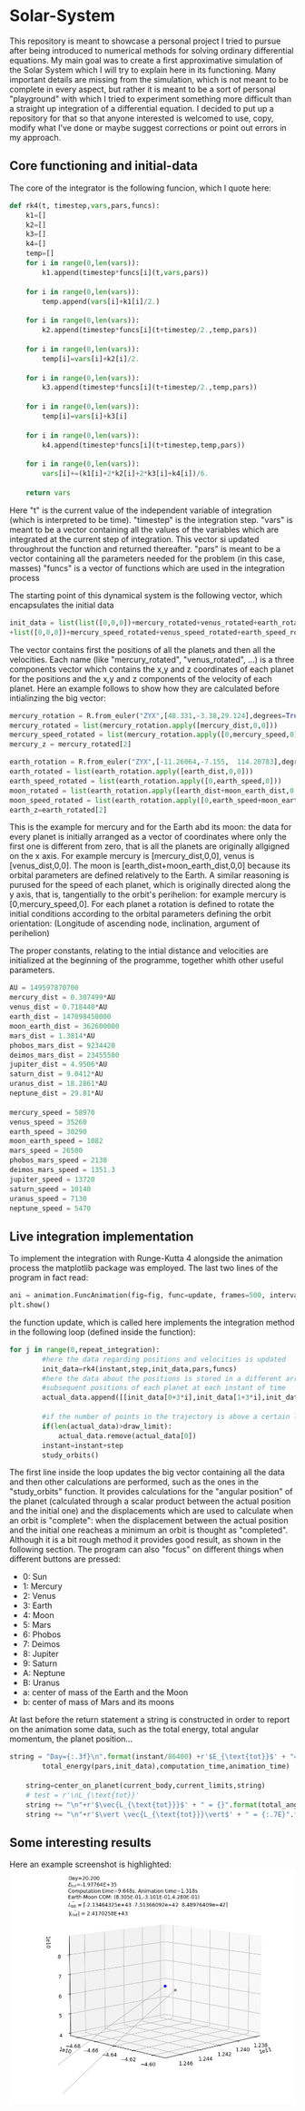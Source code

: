 # Solar-System
This repository is meant to showcase a personal project I tried to pursue after being introduced to numerical methods for solving ordinary differential equations. My main goal was to create a first approximative simulation of the Solar System which I will try to explain here in its functioning. Many important details are missing from the simulation, which is not meant to be complete in every aspect, but rather it is meant to be a sort of personal "playground" with which I tried to experiment something more difficult than a straight up integration of a differential equation. I decided to put up a repository for that so that anyone interested is welcomed to use, copy, modify what I've done or maybe suggest corrections or point out errors in my approach. 

## Core functioning and initial-data
The core of the integrator is the following funcion, which I quote here:
```python
def rk4(t, timestep,vars,pars,funcs):
    k1=[]
    k2=[]
    k3=[]
    k4=[]
    temp=[]
    for i in range(0,len(vars)):
        k1.append(timestep*funcs[i](t,vars,pars))

    for i in range(0,len(vars)):
        temp.append(vars[i]+k1[i]/2.)

    for i in range(0,len(vars)):
        k2.append(timestep*funcs[i](t+timestep/2.,temp,pars))

    for i in range(0,len(vars)):
        temp[i]=vars[i]+k2[i]/2.

    for i in range(0,len(vars)):
        k3.append(timestep*funcs[i](t+timestep/2.,temp,pars))

    for i in range(0,len(vars)):
        temp[i]=vars[i]+k3[i]

    for i in range(0,len(vars)):
        k4.append(timestep*funcs[i](t+timestep,temp,pars))

    for i in range(0,len(vars)):
        vars[i]+=(k1[i]+2*k2[i]+2*k3[i]+k4[i])/6.

    return vars
```
Here "t" is the current value of the independent variable of integration (which is interpreted to be time). 
"timestep" is the integration step.
"vars" is meant to be a vector containing all the values of the variables which are integrated at the current step of integration. This vector si updated throughrout the function and returned thereafter.
"pars" is meant to be a vector containing all the parameters needed for the problem (in this case, masses)
"funcs" is a vector of functions which are used in the integration process

The starting point of this dynamical system is the following vector, which encapsulates the initial data
```python
init_data = list(list([0,0,0])+mercury_rotated+venus_rotated+earth_rotated+moon_rotated+mars_rotated+phobos_rotated+deimos_rotated+jupiter_rotated+saturn_rotated+uranus_rotated+neptune_rotated
+list([0,0,0])+mercury_speed_rotated+venus_speed_rotated+earth_speed_rotated+moon_speed_rotated+mars_speed_rotated+phobos_speed_rotated+deimos_speed_rotated+jupiter_speed_rotated+saturn_speed_rotated+uranus_speed_rotated+neptune_speed_rotated)
```
The vector contains first the positions of all the planets and then all the velocities. Each name (like "mercury_rotated", "venus_rotated", ...) is a three components vector which contains the x,y and z coordinates of each planet for the positions and the x,y and z components of the velocity of each planet. Here an example follows to show how they are calculated before intialinzing the big vector:

```python
mercury_rotation = R.from_euler("ZYX",[48.331,-3.38,29.124],degrees=True)
mercury_rotated = list(mercury_rotation.apply([mercury_dist,0,0]))
mercury_speed_rotated = list(mercury_rotation.apply([0,mercury_speed,0]))
mercury_z = mercury_rotated[2]
```
```python
earth_rotation = R.from_euler("ZYX",[-11.26064,-7.155,	114.20783],degrees=True)
earth_rotated = list(earth_rotation.apply([earth_dist,0,0]))
earth_speed_rotated = list(earth_rotation.apply([0,earth_speed,0]))
moon_rotated = list(earth_rotation.apply([earth_dist+moon_earth_dist,0,0]))
moon_speed_rotated = list(earth_rotation.apply([0,earth_speed+moon_earth_speed,0]))
earth_z=earth_rotated[2]
```
This is the example for mercury and for the Earth abd its moon: the data for every planet is initially arranged as a vector of coordinates where only the first one is different from zero, that is all the planets are originally allgigned on the x axis. For example mercury is [mercury_dist,0,0], venus is [venus_dist,0,0]. The moon is [earth_dist+moon_earth_dist,0,0] because its orbital parameters are defined relatively to the Earth. A similar reasoning is purused for the speed of each planet, which is originally directed along the y axis, that is, tangentially to the orbit's perihelion: for example mercury is [0,mercury_speed,0]. 
For each planet a rotation is defined to rotate the initial conditions according to the orbital parameters defining the orbit orientation: (Longitude of ascending node, inclination, argument of perihelion)

The proper constants, relating to the intial distance and velocities are initialized at the beginning of the programme, together whith other useful parameters.
```python
AU = 149597870700
mercury_dist = 0.307499*AU
venus_dist = 0.718440*AU
earth_dist = 147098450000
moon_earth_dist = 362600000
mars_dist = 1.3814*AU
phobos_mars_dist = 9234420
deimos_mars_dist = 23455500
jupiter_dist = 4.9506*AU
saturn_dist = 9.0412*AU
uranus_dist = 18.2861*AU
neptune_dist = 29.81*AU

mercury_speed = 58970
venus_speed = 35260
earth_speed = 30290
moon_earth_speed = 1082
mars_speed = 26500
phobos_mars_speed = 2138
deimos_mars_speed = 1351.3
jupiter_speed = 13720
saturn_speed = 10140
uranus_speed = 7130
neptune_speed = 5470
```

## Live integration implementation
To implement the integration with Runge-Kutta 4 alongside the animation process the matplotlib package was employed. The last two lines of the program in fact read:
```python
ani = animation.FuncAnimation(fig=fig, func=update, frames=500, interval=1)
plt.show()
```
the function update, which is called here implements the integration method in the following loop (defined inside the function):
```python
for j in range(0,repeat_integration):
        #here the data regarding positions and velocities is updated
        init_data=rk4(instant,step,init_data,pars,funcs)
        #here the data about the positions is stored in a different array, which keeps tracks of the trajectories, that is the
        #subsequent positions of each planet at each instant of time
        actual_data.append([[init_data[0+3*i],init_data[1+3*i],init_data[2+3*i]].copy() for i in range(0,number_of_bodies)])

        #if the number of points in the trajectory is above a certain limit the first one is removed
        if(len(actual_data)>draw_limit):
            actual_data.remove(actual_data[0])
        instant=instant+step
        study_orbits()
```
The first line inside the loop updates the big vector containing all the data and then other calculations are performed, such as the ones in the "study_orbits" function. It provides calculations for the "angular position" of the planet (calculated through a scalar product between the actual position and the initial one) and the displacements which are used to calculate when an orbit is "complete": when the displacement between the actual position and the initial one reacheas a minimum an orbit is thought as "completed". Although it is a bit rough method it provides good result, as shown in the following section.
The program can also "focus" on different things when different buttons are pressed:
+ 0: Sun
+ 1: Mercury
+ 2: Venus
+ 3: Earth
+ 4: Moon
+ 5: Mars
+ 6: Phobos
+ 7: Deimos
+ 8: Jupiter
+ 9: Saturn
+ A: Neptune
+ B: Uranus
+ a: center of mass of the Earth and the Moon
+ b: center of mass of Mars and its moons

At last before the return statement a string is constructed in order to report on the animation some data, such as the total energy, total angular momentum, the planet position...

```python
string = "Day={:.3f}\n".format(instant/86400) +r'$E_{\text{tot}}$' + "={:.5E}\nComputation time={:.3f}s, Animation time={:.3f}s".format(
        total_energy(pars,init_data),computation_time,animation_time)
    
    string=center_on_planet(current_body,current_limits,string)
    # test = r'\nL_{\text{tot}}'
    string += "\n"+r'$\vec{L_{\text{tot}}}$' + " = {}".format(total_angular_momentum())
    string += "\n"+r'$\vert \vec{L_{\text{tot}}}\vert$' + " = {:.7E}".format(np.linalg.norm(total_angular_momentum()))
```
## Some interesting results
Here an example screenshot is highlighted:
![Example with the center of mass of the Earth and the Moon](example_picture.png)
